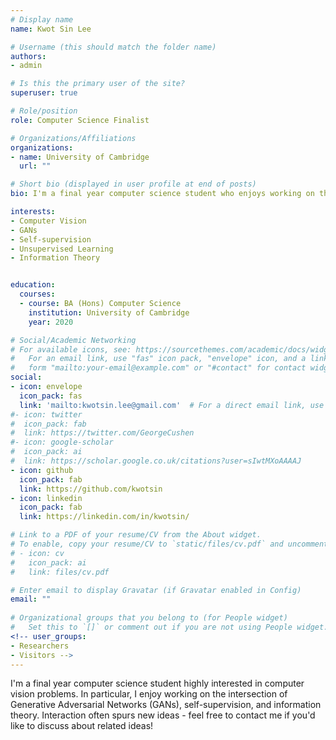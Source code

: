 ```yaml
---
# Display name
name: Kwot Sin Lee

# Username (this should match the folder name)
authors:
- admin

# Is this the primary user of the site?
superuser: true

# Role/position
role: Computer Science Finalist

# Organizations/Affiliations
organizations:
- name: University of Cambridge
  url: ""

# Short bio (displayed in user profile at end of posts)
bio: I'm a final year computer science student who enjoys working on the intersection of computer vision, self-supervised learning and information theory.

interests:
- Computer Vision
- GANs
- Self-supervision
- Unsupervised Learning
- Information Theory


education:
  courses:
  - course: BA (Hons) Computer Science
    institution: University of Cambridge
    year: 2020

# Social/Academic Networking
# For available icons, see: https://sourcethemes.com/academic/docs/widgets/#icons
#   For an email link, use "fas" icon pack, "envelope" icon, and a link in the
#   form "mailto:your-email@example.com" or "#contact" for contact widget.
social:
- icon: envelope
  icon_pack: fas
  link: 'mailto:kwotsin.lee@gmail.com'  # For a direct email link, use "mailto:test@example.org".
#- icon: twitter
#  icon_pack: fab
#  link: https://twitter.com/GeorgeCushen
#- icon: google-scholar
#  icon_pack: ai
#  link: https://scholar.google.co.uk/citations?user=sIwtMXoAAAAJ
- icon: github
  icon_pack: fab
  link: https://github.com/kwotsin
- icon: linkedin
  icon_pack: fab
  link: https://linkedin.com/in/kwotsin/

# Link to a PDF of your resume/CV from the About widget.
# To enable, copy your resume/CV to `static/files/cv.pdf` and uncomment the lines below.  
# - icon: cv
#   icon_pack: ai
#   link: files/cv.pdf

# Enter email to display Gravatar (if Gravatar enabled in Config)
email: ""
  
# Organizational groups that you belong to (for People widget)
#   Set this to `[]` or comment out if you are not using People widget.  
<!-- user_groups:
- Researchers
- Visitors -->
---
```


I'm a final year computer science student highly interested in computer vision problems. In particular, I enjoy working on the intersection of Generative Adversarial Networks (GANs), self-supervision, and information theory. Interaction often spurs new ideas - feel free to contact me if you'd like to discuss about related ideas!
